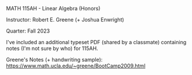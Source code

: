 MATH 115AH - Linear Algebra (Honors)

Instructor: Robert E. Greene (+ Joshua Enwright)

Quarter: Fall 2023

I've included an additional typeset PDF (shared by a classmate) containing notes (I'm not sure by who) for 115AH.

Greene's Notes (+ handwriting sample): 
https://www.math.ucla.edu/~greene/BootCamp2009.html
